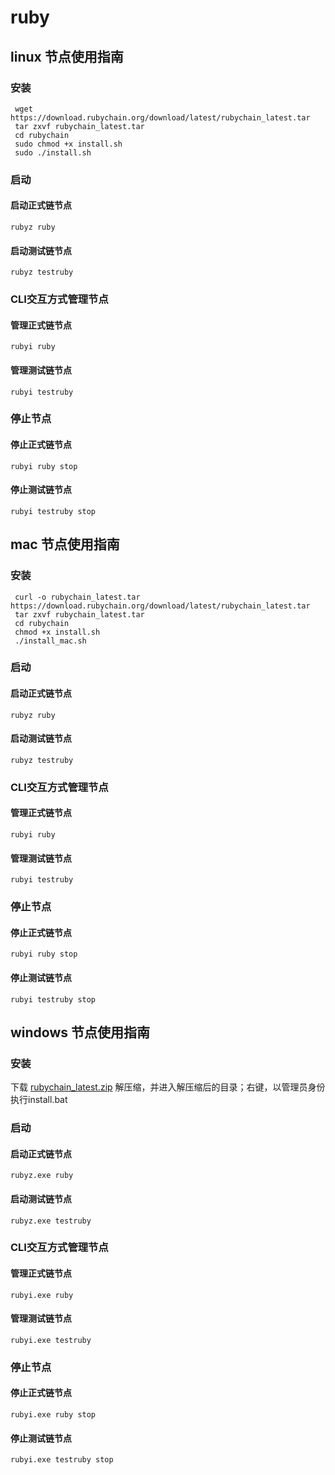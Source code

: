 # ruby

## linux 节点使用指南

### 安装

``` 
 wget https://download.rubychain.org/download/latest/rubychain_latest.tar
 tar zxvf rubychain_latest.tar
 cd rubychain
 sudo chmod +x install.sh
 sudo ./install.sh
```
### 启动

#### 启动正式链节点

` rubyz ruby `

#### 启动测试链节点

` rubyz testruby `

### CLI交互方式管理节点

#### 管理正式链节点

` rubyi ruby `

#### 管理测试链节点

` rubyi testruby `

### 停止节点

#### 停止正式链节点

` rubyi ruby stop `

#### 停止测试链节点

` rubyi testruby stop `

## mac 节点使用指南

### 安装

``` 
 curl -o rubychain_latest.tar https://download.rubychain.org/download/latest/rubychain_latest.tar
 tar zxvf rubychain_latest.tar
 cd rubychain
 chmod +x install.sh
 ./install_mac.sh
```
### 启动

#### 启动正式链节点

` rubyz ruby `

#### 启动测试链节点

` rubyz testruby `

### CLI交互方式管理节点

#### 管理正式链节点

` rubyi ruby `

#### 管理测试链节点

` rubyi testruby `

### 停止节点

#### 停止正式链节点

` rubyi ruby stop `

#### 停止测试链节点

` rubyi testruby stop `

## windows 节点使用指南

### 安装

  下载 [rubychain_latest.zip](https://download.rubychain.org/download/ruby/latest/rubychain_latest.zip)
  解压缩，并进入解压缩后的目录；右键，以管理员身份执行install.bat

### 启动

#### 启动正式链节点

` rubyz.exe ruby `

#### 启动测试链节点

` rubyz.exe testruby `

### CLI交互方式管理节点

#### 管理正式链节点

` rubyi.exe ruby `

#### 管理测试链节点

` rubyi.exe testruby `

### 停止节点

#### 停止正式链节点

` rubyi.exe ruby stop `

#### 停止测试链节点

` rubyi.exe testruby stop `

